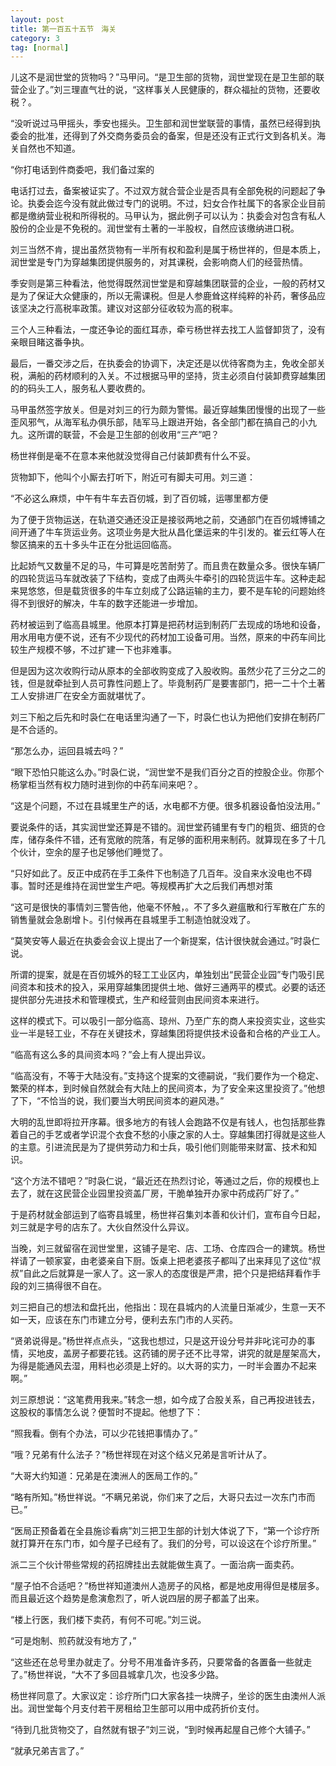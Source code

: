 ```yaml
---
layout: post
title: 第一百五十五节　海关
category: 3
tag: [normal]
---
```


儿这不是润世堂的货物吗？”马甲问。“是卫生部的货物，润世堂现在是卫生部的联营企业了。”刘三理直气壮的说，“这样事关人民健康的，群众福扯的货物，还要收税？。

“没听说过马甲摇头，季安也摇头。卫生部和润世堂联营的事情，虽然已经得到执委会的批准，还得到了外交商务委员会的备案，但是还没有正式行文到各机关。海关自然也不知道。

“你打电话到件商委吧，我们备过案的

电话打过去，备案被证实了。不过双方就合营企业是否具有全部免税的问题起了争论。执委会迄今没有就此做过专门的说明。不过，妇女合作社属下的各家企业目前都是缴纳营业税和所得税的。马甲认为，据此例子可以认为：执委会对包含有私人股份的企业是不免税的。润世堂有土著的一半股权，自然应该缴纳进口税。

刘三当然不肯，提出虽然货物有一半所有权和盈利是属于杨世祥的，但是本质上，润世堂是专门为穿越集团提供服务的，对其课税，会影响商人们的经营热情。

季安则是第三种看法，他觉得既然润世堂是和穿越集团联营的企业，一般的药材又是为了保证大众健康的，所以无需课税。但是人参鹿耸这样纯粹的补药，奢侈品应该坚决之行高税率政策。建议对这部分征收较为高的税率。

三个人三种看法，一度还争论的面红耳赤，牵亏杨世祥去找工人监督卸货了，没有亲眼目睹这番争执。

最后，一番交涉之后，在执委会的协调下，决定还是以优待客商为主，免收全部关税，满船的药材顺利的入关。不过根据马甲的坚持，货主必须自付装卸费穿越集团的的码头工人，服务私人要收费的。

马甲虽然签字放关。但是对刘三的行为颇为警惕。最近穿越集团慢慢的出现了一些歪风邪气，从海军私办俱乐部，陆军马上跟进开始，各全部门都在搞自己的小九九。这所谓的联营，不会是卫生部的创收用“三产”吧？

杨世祥倒是毫不在意本来他就没觉得自己付装卸费有什么不妥。

货物卸下，他叫个小厮去打听下，附近可有脚夫可用。刘三道：

“不必这么麻烦，中午有牛车去百仞城，到了百仞城，运哪里都方便

为了便于货物运送，在轨道交通还没正是接驳两地之前，交通部门在百仞城博铺之间开通了牛车货运业务。这项业务是大批从昌化堡运来的牛引发的。崔云红等人在黎区搞来的五十多头牛正在分批运回临高。

比起娇气又数量不足的马，牛可算是吃苦耐劳了。而且贵在数量众多。很快车辆厂的四轮货运马车就改装了下结构，变成了由两头牛牵引的四轮货运牛车。这种走起来晃悠悠，但是载货很多的牛车立刻成了公路运输的主力，要不是车轮的问题始终得不到很好的解决，牛车的数字还能进一步增加。

药材被运到了临高县城里。他原本打算是把药材运到制药厂去现成的场地和设备，用水用电方便不说，还有不少现代的药材加工设备可用。当然，原来的中药车间比较生产规模不够，不过扩建一下也非难事。

但是因为这次收购行动从原本的全部收购变成了入股收购。虽然少花了三分之二的钱，但是就牵扯到人员可靠性问题上了。毕竟制药厂是要害部门，把一二十个土著工人安排进厂在安全方面就堪忧了。

刘三下船之后先和时袅仁在电话里沟通了一下，时袅仁也认为把他们安排在制药厂是不合适的。

“那怎么办，运回县城去吗？”

“眼下恐怕只能这么办。”时袅仁说，“润世堂不是我们百分之百的控股企业。你那个杨掌柜当然有权力随时进到你的中药车间来吧？。

“这是个问题，不过在县城里生产的话，水电都不方便。很多机器设备怕没法用。”

要说条件的话，其实润世堂还算是不错的。润世堂药铺里有专门的粗货、细货的仓库，储存条件不错，还有宽敞的院落，有足够的面积用来制药。就算现在多了十几个伙计，空余的屋子也足够他们睡觉了。

“只好如此了。反正中成药在手工条件下也制造了几百年。没自来水没电也不碍事。暂时还是维持在润世堂生产吧。等规模再扩大之后我们再想对策

“这可是很快的事情刘三警告他，他毫不怀触，。不了多久避瘟散和行军散在广东的销售量就会急剧增卜。引付候再在县城里手工制造怕就没戏了。

“莫笑安等人最近在执委会会议上提出了一个新提案，估计很快就会通过。”时袅仁说。

所谓的提案，就是在百仞城外的轻工工业区内，单独划出“民营企业园”专门吸引民间资本和技术的投入，采用穿越集团提供土地、做好三通两平的模式。必要的话还提供部分先进技术和管理模式，生产和经营则由民间资本来进行。

这样的模式下。可以吸引一部分临高、琼州、乃至广东的商人来投资实业，这些实业一半是轻工业，不存在关键技术，穿越集团将提供技术设备和合格的产业工人。

“临高有这么多的具间资本吗？”会上有人提出异议。

“临高没有，不等于大陆没有。”支持这个提案的文德嗣说，“我们要作为一个稳定、繁荣的样本，到时候自然就会有大陆上的民间资本，为了安全来这里投资了。”他想了下，“不恰当的说，我们要当大明民间资本的避风港。”

大明的乱世即将拉开序幕。很多地方的有钱人会跑路不仅是有钱人，也包括那些靠着自己的手艺或者学识混个衣食不愁的小康之家的人士。穿越集团打得就是这些人的主意。引进流民是为了提供劳动力和士兵，吸引他们则能带来财富、技术和知识。

“这个方法不错吧？”时袅仁说，“最近还在热烈讨论，等通过之后，你的规模也上去了，就在这民营企业园里投资盖厂房，干脆单独开办家中药成药厂好了。”

于是药材就金部运到了临寄县城里，杨世祥召集刘本善和伙计们，宣布自今日起，刘三就是字号的店东了。大伙自然没什么异议。

当晚，刘三就留宿在润世堂里，这铺子是宅、店、工场、仓库四合一的建筑。杨世祥请了一顿家宴，由老婆亲自下厨。饭桌上把老婆孩子都叫了出来拜见了这位“叔叔”自此之后就算是一家人了。这一家人的态度很是严肃，把个只是把结拜看作手段的刘三搞得很不自在。

刘三把自己的想法和盘托出，他指出：现在县城内的人流量日渐减少，生意一天不如一天，应该在东门市建立分号，便利去东门市的人买药。

“贤弟说得是。”杨世祥点点头，“这我也想过，只是这开设分号并非叱诧可办的事情，买地皮，盖房子都要花钱。这药铺的房子还不比寻常，讲究的就是屋架高大，为得是能通风去湿，用料也必须是上好的。以大哥的实力，一时半会置办不起来啊。”

刘三原想说：“这笔费用我来。”转念一想，如今成了合股关系，自己再投进钱去，这股权的事情怎么说？便暂时不提起。他想了下：

“照我看。倒有个办法，可以少花钱把事情办了。”

“哦？兄弟有什么法子？”杨世祥现在对这个结义兄弟是言听计从了。

“大哥大约知道：兄弟是在澳洲人的医局工作的。”

“略有所知。”杨世祥说。“不瞒兄弟说，你们来了之后，大哥只去过一次东门市而已。”

“医局正预备着在全县施诊看病”刘三把卫生部的计划大体说了下，“第一个诊疗所就打算开在东门市，如今屋子已经有了。我们的分号，可以设这在个诊疗所里。”

派二三个伙计带些常规的药招牌挂出去就能做生真了。一面治病一面卖药。

“屋子怕不合适吧？”杨世祥知道澳州人造房子的风格，都是地皮用得但是楼层多。而且最近这个趋势是愈演愈烈了，听人说四层的房子都盖了出来。

“楼上行医，我们楼下卖药，有何不可呢。”刘三说。

“可是炮制、煎药就没有地方了，”

“这些还在总号里办就走了。分号不用准备许多药，只要常备的各置备一些就走了。”杨世祥说，“大不了多回县城拿几次，也没多少路。

杨世祥同意了。大家议定：诊疗所门口大家各挂一块牌子，坐诊的医生由澳州人派出。润世堂每个月支付若干房租给卫生部可以用中成药折价支付。

“待到几批货物交了，自然就有银子”刘三说，“到时候再起屋自己修个大铺子。”

“就承兄弟吉言了。”